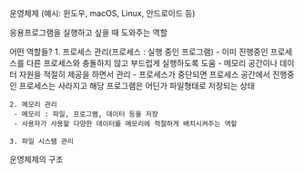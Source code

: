 운영체제 (예시: 윈도우, macOS, Linux, 안드로이드 등)

응용프로그램을 실행하고 싶을 때 도와주는 역할

어떤 역할들?
    1. 프로세스 관리(프로세스 : 실행 중인 프로그램)
     - 이미 진행중인 프로세스를 다른 프로세스와 충돌하지 않고 부드럽게 실행하도록 도움
     - 메모리 공간이나 데이터 자원을 적절히 제공을 하면서 관리
     - 프로세스가 중단되면 프로세스 공간에서 진행중인 프로세스는 사라지고 해당 프로그램은 어딘가 파일형태로 저장되는 상태

    2. 메모리 관리
     - 메모리 : 파일, 프로그램, 데이터 등을 저장
     - 사용자가 사용할 다양한 데이터를 메모리에 적절하게 배치시켜주는 역할

    3. 파일 시스템 관리


운영체제의 구조
